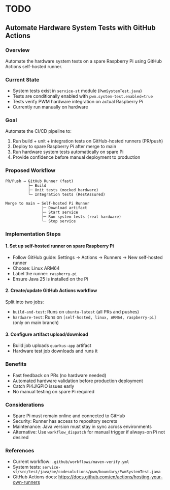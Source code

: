 # TODO

## Automate Hardware System Tests with GitHub Actions

### Overview
Automate the hardware system tests on a spare Raspberry Pi using GitHub Actions self-hosted runner.

### Current State
- System tests exist in `service-st` module (`PwmSystemTest.java`)
- Tests are conditionally enabled with `pwm.system-test.enabled=true`
- Tests verify PWM hardware integration on actual Raspberry Pi
- Currently run manually on hardware

### Goal
Automate the CI/CD pipeline to:
1. Run build + unit + integration tests on GitHub-hosted runners (PR/push)
2. Deploy to spare Raspberry Pi after merge to main
3. Run hardware system tests automatically on spare Pi
4. Provide confidence before manual deployment to production

### Proposed Workflow

```
PR/Push → GitHub Runner (fast)
          ├─ Build
          ├─ Unit tests (mocked hardware)
          └─ Integration tests (RestAssured)

Merge to main → Self-hosted Pi Runner
                ├─ Download artifact
                ├─ Start service
                ├─ Run system tests (real hardware)
                └─ Stop service
```

### Implementation Steps

#### 1. Set up self-hosted runner on spare Raspberry Pi
- Follow GitHub guide: Settings → Actions → Runners → New self-hosted runner
- Choose: Linux ARM64
- Label the runner: `raspberry-pi`
- Ensure Java 25 is installed on the Pi

#### 2. Create/update GitHub Actions workflow
Split into two jobs:
- `build-and-test`: Runs on `ubuntu-latest` (all PRs and pushes)
- `hardware-test`: Runs on `[self-hosted, linux, ARM64, raspberry-pi]` (only on main branch)

#### 3. Configure artifact upload/download
- Build job uploads `quarkus-app` artifact
- Hardware test job downloads and runs it

### Benefits
- Fast feedback on PRs (no hardware needed)
- Automated hardware validation before production deployment
- Catch Pi4J/GPIO issues early
- No manual testing on spare Pi required

### Considerations
- Spare Pi must remain online and connected to GitHub
- Security: Runner has access to repository secrets
- Maintenance: Java version must stay in sync across environments
- Alternative: Use `workflow_dispatch` for manual trigger if always-on Pi not desired

### References
- Current workflow: `.github/workflows/maven-verify.yml`
- System tests: `service-st/src/test/java/be/codesolutions/pwm/boundary/PwmSystemTest.java`
- GitHub Actions docs: https://docs.github.com/en/actions/hosting-your-own-runners